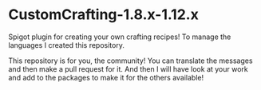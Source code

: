 # CustomCrafting-1.8.x-1.12.x
Spigot plugin for creating your own crafting recipes! To manage the languages I created this repository.

This repository is for you, the community! You can translate the messages and then make a pull request for it.
And then I will have look at your work and add to the packages to make it for the others available!
